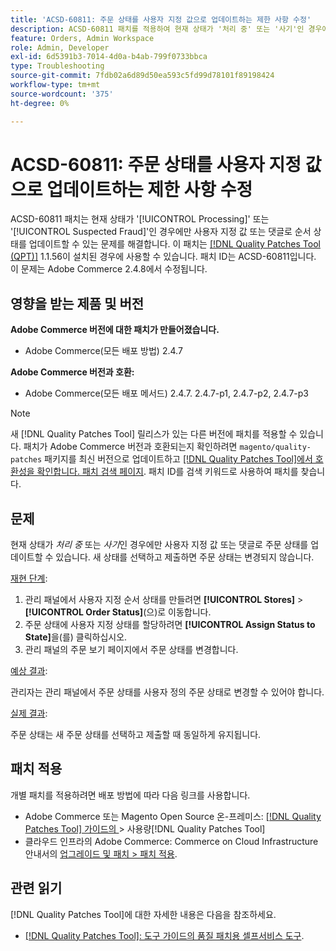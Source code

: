 ```yaml
---
title: 'ACSD-60811: 주문 상태를 사용자 지정 값으로 업데이트하는 제한 사항 수정'
description: ACSD-60811 패치를 적용하여 현재 상태가 '처리 중' 또는 '사기'인 경우에만 사용자 지정 값 또는 댓글로 주문 상태를 업데이트할 수 있는 Adobe Commerce 문제를 해결합니다.
feature: Orders, Admin Workspace
role: Admin, Developer
exl-id: 6d5391b3-7014-4d0a-b4ab-799f0733bbca
type: Troubleshooting
source-git-commit: 7fdb02a6d89d50ea593c5fd99d78101f89198424
workflow-type: tm+mt
source-wordcount: '375'
ht-degree: 0%

---
```


# ACSD-60811: 주문 상태를 사용자 지정 값으로 업데이트하는 제한 사항 수정

ACSD-60811 패치는 현재 상태가 &#39;[!UICONTROL Processing]&#39; 또는 &#39;[!UICONTROL Suspected Fraud]&#39;인 경우에만 사용자 지정 값 또는 댓글로 순서 상태를 업데이트할 수 있는 문제를 해결합니다. 이 패치는 [[!DNL Quality Patches Tool (QPT)]](/help/tools/quality-patches-tool/quality-patches-tool-to-self-serve-quality-patches.md) 1.1.56이 설치된 경우에 사용할 수 있습니다. 패치 ID는 ACSD-60811입니다. 이 문제는 Adobe Commerce 2.4.8에서 수정됩니다.

## 영향을 받는 제품 및 버전

**Adobe Commerce 버전에 대한 패치가 만들어졌습니다.**

* Adobe Commerce(모든 배포 방법) 2.4.7

**Adobe Commerce 버전과 호환:**

* Adobe Commerce(모든 배포 메서드) 2.4.7. 2.4.7-p1, 2.4.7-p2, 2.4.7-p3

>[!NOTE]
>
>새 [!DNL Quality Patches Tool] 릴리스가 있는 다른 버전에 패치를 적용할 수 있습니다. 패치가 Adobe Commerce 버전과 호환되는지 확인하려면 `magento/quality-patches` 패키지를 최신 버전으로 업데이트하고 [[!DNL Quality Patches Tool]에서 호환성을 확인합니다. 패치 검색 페이지](https://experienceleague.adobe.com/tools/commerce-quality-patches/index.html?lang=ko). 패치 ID를 검색 키워드로 사용하여 패치를 찾습니다.

## 문제

현재 상태가 *처리 중* 또는 *사기*&#x200B;인 경우에만 사용자 지정 값 또는 댓글로 주문 상태를 업데이트할 수 있습니다. 새 상태를 선택하고 제출하면 주문 상태는 변경되지 않습니다.

<u>재현 단계</u>:

1. 관리 패널에서 사용자 지정 순서 상태를 만들려면 **[!UICONTROL Stores]** > **[!UICONTROL Order Status]**(으)로 이동합니다.
1. 주문 상태에 사용자 지정 상태를 할당하려면 **[!UICONTROL Assign Status to State]**&#x200B;을(를) 클릭하십시오.
1. 관리 패널의 주문 보기 페이지에서 주문 상태를 변경합니다.

<u>예상 결과</u>:

관리자는 관리 패널에서 주문 상태를 사용자 정의 주문 상태로 변경할 수 있어야 합니다.

<u>실제 결과</u>:

주문 상태는 새 주문 상태를 선택하고 제출할 때 동일하게 유지됩니다.

## 패치 적용

개별 패치를 적용하려면 배포 방법에 따라 다음 링크를 사용합니다.

* Adobe Commerce 또는 Magento Open Source 온-프레미스: [[!DNL Quality Patches Tool]  가이드의 ](/help/tools/quality-patches-tool/usage.md)> 사용량[!DNL Quality Patches Tool]
* 클라우드 인프라의 Adobe Commerce: Commerce on Cloud Infrastructure 안내서의 [업그레이드 및 패치 > 패치 적용](https://experienceleague.adobe.com/docs/commerce-cloud-service/user-guide/develop/upgrade/apply-patches.html?lang=ko).

## 관련 읽기

[!DNL Quality Patches Tool]에 대한 자세한 내용은 다음을 참조하세요.

* [[!DNL Quality Patches Tool]: 도구 가이드의 품질 패치용 셀프서비스 도구](/help/tools/quality-patches-tool/quality-patches-tool-to-self-serve-quality-patches.md).

